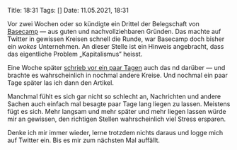 Title: 18:31
Tags: []
Date: 11.05.2021, 18:31

Vor zwei Wochen oder so kündigte ein Drittel der Belegschaft von [Basecamp](https://en.m.wikipedia.org/wiki/Basecamp_(company)) — aus guten und nachvollziehbaren Gründen. Das machte auf Twitter in gewissen Kreisen schnell die Runde, war Basecamp doch bisher ein _wokes_ Unternehmen. An dieser Stelle ist ein Hinweis angebracht, dass das eigentliche Problem „Kapitalismus“ heisst.

Eine Woche später [schrieb vor ein paar Tagen](https://www.neues-deutschland.de/artikel/1151755.us-unternehmen-basecamp-debatten-schaden-der-produktivitaet.html) auch das nd darüber — und brachte es wahrscheinlich in nochmal andere Kreise. Und nochmal ein paar Tage später las ich dann den Artikel.

Manchmal fühlt es sich gar nicht so schlecht an, Nachrichten und andere Sachen auch einfach mal besagte paar Tage lang liegen zu lassen. Meistens fügt es sich. Mehr langsam und mehr später und mehr liegen lassen würde mir an gewissen, den richtigen Stellen wahrscheinlich viel Stress ersparen.

Denke ich mir immer wieder, lerne trotzdem nichts daraus und logge mich auf Twitter ein. Bis es mir zum nächsten Mal auffällt. 